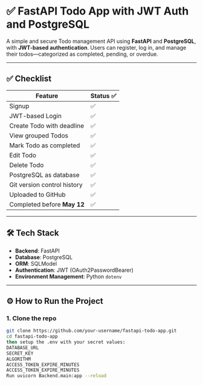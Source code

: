 # ✅ FastAPI Todo App with JWT Auth and PostgreSQL

A simple and secure Todo management API using **FastAPI** and **PostgreSQL**, with **JWT-based authentication**. Users can register, log in, and manage their todos—categorized as completed, pending, or overdue.

---


## ✅ Checklist

| Feature                        | Status ✅ |
|-------------------------------|-----------|
| Signup                        | ✅         |
| JWT-based Login               | ✅         |
| Create Todo with deadline     | ✅         |
| View grouped Todos            | ✅         |
| Mark Todo as completed        | ✅         |
| Edit Todo                     | ✅         |
| Delete Todo                   | ✅         |
| PostgreSQL as database        | ✅         |
| Git version control history   | ✅         |
| Uploaded to GitHub            | ✅         |
| Completed before **May 12**   | ✅         |

---

## 🛠️ Tech Stack

- **Backend**: FastAPI
- **Database**: PostgreSQL
- **ORM**: SQLModel
- **Authentication**: JWT (OAuth2PasswordBearer)
- **Environment Management**: Python `dotenv`

---

## ⚙️ How to Run the Project

### 1. Clone the repo

```bash
git clone https://github.com/your-username/fastapi-todo-app.git
cd fastapi-todo-app
then setup the .env with your secret values:
DATABASE_URL
SECRET_KEY 
ALGORITHM 
ACCESS_TOKEN_EXPIRE_MINUTES
ACCESS_TOKEN_EXPIRE_MINUTES
Run uvicorn Backend.main:app --reload